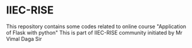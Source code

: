 # IIEC-RISE
This repository contains some codes related to online course "Application of Flask with python"
This is part of IIEC-RISE community initiated by Mr Vimal Daga Sir
